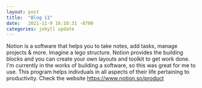 ```yaml
---
layout: post
title:  "Blog 11"
date:   2021-11-9 16:10:31 -0700
categories: jekyll update
---
```



Notion is a software that helps you to take notes, add tasks, manage projects & more. Imagine a lego structure. Notion provides the building blocks and you can create your own layouts and toolkit to get work done. I'm currently in the works of building a software, so this was great for me to use. This program helps indivduals in all aspects of their life pertaining to productivity. Check the website https://www.notion.so/product